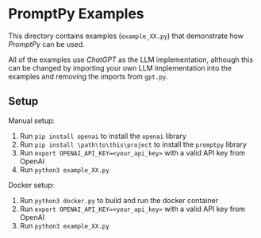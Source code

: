 # PromptPy Examples

This directory contains examples (`example_XX.py`) that demonstrate how *PromptPy* can be used.

All of the examples use *ChatGPT* as the LLM implementation, although this can be changed by importing your own LLM implementation into the examples and removing the imports from `gpt.py`.

## Setup

Manual setup:
1. Run `pip install openai` to install the `openai` library
2. Run `pip install \path\to\this\project` to install the `promptpy` library <!-- -e for quick reloading -->
3. Run `export OPENAI_API_KEY=<your_api_key>` with a valid API key from OpenAI
4. Run `python3 example_XX.py`

Docker setup:
 1. Run `python3 docker.py` to build and run the docker container
 2. Run `export OPENAI_API_KEY=<your_api_key>` with a valid API key from OpenAI
 3. Run `python3 example_XX.py`